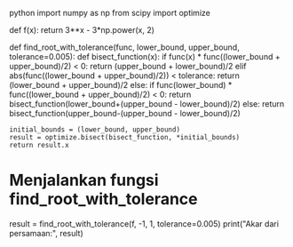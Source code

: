 python
import numpy as np
from scipy import optimize

def f(x): return 3**x - 3*np.power(x, 2)

def find_root_with_tolerance(func, lower_bound, upper_bound, tolerance=0.005):
    def bisect_function(x):
        if func(x) * func((lower_bound + upper_bound)/2) < 0:
            return (upper_bound + lower_bound)/2
        elif abs(func((lower_bound + upper_bound)/2)) < tolerance:
            return (lower_bound + upper_bound)/2
        else:
            if func(lower_bound) * func((lower_bound + upper_bound)/2) < 0:
                return bisect_function(lower_bound+(upper_bound - lower_bound)/2)
            else:
                return bisect_function(upper_bound-(upper_bound - lower_bound)/2)
    
    initial_bounds = (lower_bound, upper_bound)
    result = optimize.bisect(bisect_function, *initial_bounds)
    return result.x

# Menjalankan fungsi find_root_with_tolerance
result = find_root_with_tolerance(f, -1, 1, tolerance=0.005)
print("Akar dari persamaan:", result)
